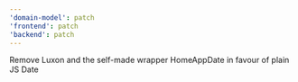 ```yaml
---
'domain-model': patch
'frontend': patch
'backend': patch
---
```


Remove Luxon and the self-made wrapper HomeAppDate in favour of plain JS Date
